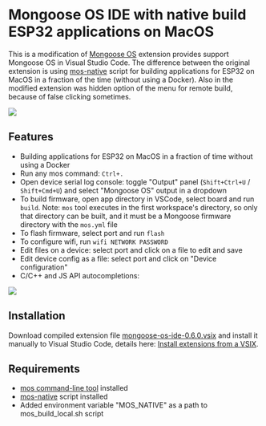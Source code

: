 # Mongoose OS IDE with native build ESP32 applications on MacOS

This is a modification of [Mongoose OS](https://mongoose-os.com) extension provides support Mongoose OS in Visual Studio Code. The difference between the original extension is using [mos-native](https://github.com/v-kiniv/mos-native) script for building applications for ESP32 on MacOS in a fraction of the time (without using a Docker). Also in the modified extension was hidden option of the menu for remote build, because of false clicking sometimes.

![](https://mongoose-os.com/docs/quickstart/images/ide.png)

## Features

- Building applications for ESP32 on MacOS in a fraction of time without using a Docker
- Run any mos command: `Ctrl+.`
- Open device serial log console: toggle "Output" panel
  (`Shift+Ctrl+U` / `Shift+Cmd+U`)
  and select "Mongoose OS" output in a dropdown
- To build firmware, open app directory in VSCode, select board and run `build`.
  Note: `mos` tool executes in the first workspace's directory, so only that
  directory can be built, and it must be a Mongoose firmware directory with
  the `mos.yml` file
- To flash firmware, select port and run `flash`
- To configure wifi, run `wifi NETWORK PASSWORD`
- Edit files on a device: select port and click on a file to edit and save
- Edit device config as a file: select port and click on "Device configuration"
- C/C++ and JS API autocompletions:

![](https://mongoose-os.com/docs/quickstart/images/ide_autocomplete.gif)

## Installation

Download compiled extension file [mongoose-os-ide-0.6.0.vsix](https://github.com/kotelnikov/mongoose-os-ide-native/blob/master/mongoose-os-ide-0.6.0.vsix) and install it manually to Visual Studio Code, details here: [Install extensions from a VSIX](https://code.visualstudio.com/docs/editor/extension-marketplace#_install-from-a-vsix).

## Requirements

* [mos command-line tool](https://mongoose-os.com/docs/) installed
* [mos-native](https://github.com/v-kiniv/mos-native) script installed
* Added environment variable "MOS_NATIVE" as a path to mos_build_local.sh script
